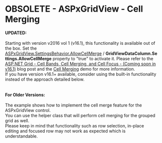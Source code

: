 # OBSOLETE - ASPxGridView - Cell Merging


<p><strong>UPDATED:<br><br></strong>Starting with version v2016 vol 1 (v16.1), this functionality is available out of the box. Set the <a href="https://documentation.devexpress.com/#AspNet/DevExpressWebASPxGridViewBehaviorSettings_AllowCellMergetopic">ASPxGridView.SettingsBehavior.AllowCellMerge</a> / <strong>GridViewDataColumn.Settings.AllowCellMerge</strong> property to "true" to activate it. Please refer to the <a href="https://community.devexpress.com/blogs/aspnet/archive/2016/06/02/asp-net-grid-cell-bands-cell-merging-and-cell-focus-coming-soon-in-v16-1.aspx">ASP.NET Grid - Cell Bands, Cell Merging, and Cell Focus - (Coming soon in v16.1)</a> blog post and the <a href="http://demos.devexpress.com/ASPxGridViewDemos/Rows/CellMerging.aspx">Cell Merging</a> demo for more information.<br>If you have version v16.1+ available, consider using the built-in functionality instead of the approach detailed below.<br><br><br><strong>For Older Versions:<br><br></strong>The example shows how to implement the cell merge feature for the ASPxGridView control.<br> You can use the helper class that will perform cell merging for the grouped grid as well. <br> Please keep in mind that functionality such as row selection, in-place editing and focused row may not work as expected which is understandable.</p>

<br/>


